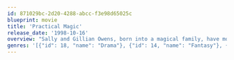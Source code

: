 ```yaml
---
id: 871029bc-2d20-4288-abcc-f3e98d65025c
blueprint: movie
title: 'Practical Magic'
release_date: '1998-10-16'
overview: "Sally and Gillian Owens, born into a magical family, have mostly avoided witchcraft themselves. But when Gillian's vicious boyfriend, Jimmy Angelov, dies unexpectedly, the Owens sisters give themselves a crash course in hard magic. With policeman Gary Hallet growing suspicious, the girls struggle to resurrect Angelov -- and unwittingly inject his corpse with an evil spirit that threatens to end their family line."
genres: '[{"id": 18, "name": "Drama"}, {"id": 14, "name": "Fantasy"}, {"id": 35, "name": "Comedy"}]'
---
```

